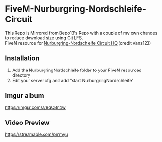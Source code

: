 # FiveM-Nurburgring-Nordschleife-Circuit

This Repo is Mirrored from [Bepo13's Repo](https://github.com/bepo13/FiveM-Nurburgring-Nordschleife-Circuit) with a couple of my own changes to reduce download size using Git LFS.  
FiveM resource for [Nurburgring-Nordschleife Circuit HQ](https://www.gta5-mods.com/maps/nurburgring-nordschleife-circuit-hq) (credit Vans123)

## Installation

1. Add the NurburgringNordschleife folder to your FiveM resources directory
2. Edit your server.cfg and add "start NurburgringNordschleife"

## Imgur album

https://imgur.com/a/8qCBn4w

## Video Preview

https://streamable.com/pmmyu
